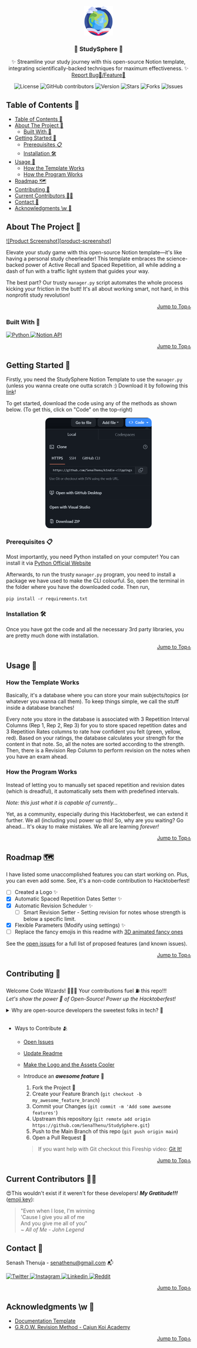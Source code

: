 <a name="readme-top"></a>

<!-- PROJECT LOGO -->
<br>
<div align="center">
  <a href="https://github.com/SenaThenu/StudySphere">
    <img src="https://github.com/SenaThenu/StudySphere/blob/main/readme-assets/Logo.png" alt="Logo" height="80">
  </a>

<h3 align="center">🚀 StudySphere 🚀</h3>

  <p align="center">
    ✨ Streamline your study journey with this open-source Notion template, integrating scientifically-backed techniques for maximum effectiveness. ✨
    <br>
    <a href="https://github.com/SenaThenu/StudySphere/issues">Report Bug🐞/Feature🙌</a>
  </p>
</div>

<!-- PROJECT SHIELDS -->
<p align="center">
  <img src="https://img.shields.io/badge/license-MIT-blue.svg?labelColor=003694&color=ffffff" alt="License">
  <img src="https://img.shields.io/github/contributors/SenaThenu/StudySphere?labelColor=003694&color=ffffff" alt="GitHub contributors" >
  <img src="https://img.shields.io/badge/version-1.0.0-yellow.svg?labelColor=003694&color=ffffff" alt="Version">
  <img src="https://img.shields.io/github/stars/SenaThenu/StudySphere.svg?labelColor=003694&color=ffffff" alt="Stars">
  <img src="https://img.shields.io/github/forks/SenaThenu/StudySphere.svg?labelColor=003694&color=ffffff" alt="Forks">
  <img src="https://img.shields.io/github/issues/SenaThenu/StudySphere.svg?labelColor=003694&color=ffffff" alt="Issues">
</p>


<!-- TABLE OF CONTENTS -->
## Table of Contents 📜
- [Table of Contents 📜](#table-of-contents-)
- [About The Project 📖](#about-the-project-)
  - [Built With 🔧](#built-with-)
- [Getting Started 🚦](#getting-started-)
  - [Prerequisites 📋](#prerequisites-)
  - [Installation 🛠️](#installation-️)
- [Usage 🚀](#usage-)
  - [How the Template Works](#how-the-template-works)
  - [How the Program Works](#how-the-program-works)
- [Roadmap 🗺️](#roadmap-️)
- [Contributing 👋](#contributing-)
- [Current Contributors 🧙‍♂️](#current-contributors-️)
- [Contact 📧](#contact-)
- [Acknowledgments \\w 💖](#acknowledgments-w-)

<!-- ABOUT THE PROJECT -->
## About The Project 📖

[![Product Screenshot][product-screenshot]](https://example.com)

Elevate your study game with this open-source Notion template—it's like having a personal study cheerleader! This template embraces the science-backed power of Active Recall and Spaced Repetition, all while adding a dash of fun with a traffic light system that guides your way. 

The best part? Our trusty `manager.py` script automates the whole process kicking your friction in the butt! It's all about working smart, not hard, in this nonprofit study revolution!

<p align="right"><a href="#readme-top">Jump to Top🔝</a></p>


### Built With 🔧

<a href="https://www.python.org/">
  <img src="https://img.shields.io/badge/Python-3570a0?style=for-the-badge&logo=python&logoColor=ffffff" alt="Python">
</a>
<a href="https://www.notion.so/">
  <img src="https://img.shields.io/badge/Notion_API-b8c7d6?style=for-the-badge&logo=notion&logoColor=000" alt="Notion API">
</a>

<p align="right"><a href="#readme-top">Jump to Top🔝</a></p>



<!-- GETTING STARTED -->
## Getting Started 🚦
Firstly, you need the StudySphere Notion Template to use the `manager.py` (unless you wanna create one outta scratch :) Download it by following this [link](https://senathenu.notion.site/2428547d9c0f45c48fa0b4018fec3e54?v=92e0d0c8a4c44bd7ba1acd1d67b7b1d0&pvs=4)!

To get started, download the code using any of the methods as shown below. (To get this, click on "Code" on the top-right)

<center>
  <img src="https://github.com/SenaThenu/StudySphere/blob/main/readme-assets/download-the-code.png" alt="Download the Code" height="300">
</center>

### Prerequisites 📋
Most importantly, you need Python installed on your computer! You can install it via [Python Official Website](https://www.python.org/)

Afterwards, to run the trusty  `manager.py` program, you need to install a package we have used to make the CLI colourful. So, open the terminal in the folder where you have the downloaded code. Then run,

`pip install -r requirements.txt`

### Installation 🛠️
Once you have got the code and all the necessary 3rd party libraries, you are pretty much done with installation.

<p align="right"><a href="#readme-top">Jump to Top🔝</a></p>



<!-- USAGE EXAMPLES -->
## Usage 🚀

### How the Template Works

Basically, it's a database where you can store your main subjects/topics (or whatever you wanna call them). To keep things simple, we call the stuff inside a database branches!

Every note you store in the database is associated with 3 Repetition Interval Columns (Rep 1, Rep 2, Rep 3) for you to store spaced repetition dates and 3 Repetition Rates columns to rate how confident you felt (green, yellow, red). Based on your ratings, the database calculates your strength for the content in that note. So, all the notes are sorted according to the strength. Then, there is a Revision Rep Column to perform revision on the notes when you have an exam ahead.

### How the Program Works

Instead of letting you to manually set spaced repetition and revision dates (which is dreadful), it automatically sets them with predefined intervals.

*Note: this just what it is capable of currently...*

Yet, as a community, especially during this Hacktoberfest, we can extend it further. We all (including you) power up this! So, why are you waiting? Go ahead... It's okay to make mistakes. We all are learning *forever!*

<p align="right"><a href="#readme-top">Jump to Top🔝</a></p>



<!-- ROADMAP -->
## Roadmap 🗺️
I have listed some unaccomplished features you can start working on. Plus, you can even add some. See, it's a non-code contribution to Hacktoberfest!

- [ ] Created a Logo ✨
- [x] Automatic Spaced Repetition Dates Setter ✨
- [x] Automatic Revision Scheduler ✨
  - [ ] Smart Revision Setter - Setting revision for notes whose strength is below a specific limit.
- [x] Flexible Parameters (Modify using settings) ✨
- [ ] Replace the fancy emojis in this readme with [3D animated fancy ones](https://emojipedia.org/microsoft-teams)

See the [open issues](https://github.com/SenaThenu/StudySphere/issues) for a full list of proposed features (and known issues).

<p align="right"><a href="#readme-top">Jump to Top🔝</a></p>


<!-- CONTRIBUTING -->
## Contributing 👋

Welcome Code Wizards! 🧙‍♂️✨ Your contributions fuel ⛽ this repo!!!
<br>
*Let's show the power 💪 of Open-Source! Power up the Hacktoberfest!*

<details>
    <summary>Why are open-source developers the sweetest folks in tech? 🍭</summary>
    <p> Because they believe in sharing not only code but also <i>smiles 😄</i> and <i>love ❤️</i> through 0s and 1s!</p>
</details>

<br>

* Ways to Contribute 🫂
  * [Open Issues](https://github.com/SenaThenu/StudySphere/issues)
  * [Update Readme](https://github.com/SenaThenu/StudySphere/blob/main/README.md)
  * [Make the Logo and the Assets Cooler](https://github.com/SenaThenu/StudySphere/tree/main/slides)
  * Introduce an ***awesome feature*** 💫
    1. Fork the Project 🍴
    2. Create your Feature Branch (`git checkout -b my_awesome_feature_branch`)
    3. Commit your Changes (`git commit -m 'Add some awesome features'`)
    4. Upstream this repository (`git remote add origin https://github.com/SenaThenu/StudySphere.git`)
    5. Push to the Main Branch of this repo (`git push origin main`)
    6. Open a Pull Request 🚀
    
    > If you want help with Git checkout this Fireship video: [Git It!](https://www.youtube.com/watch?v=HkdAHXoRtos)

<p align="right"><a href="#readme-top">Jump to Top🔝</a></p>

## Current Contributors 🧙‍♂️

😍This wouldn't exist if it weren't for these developers! ***My Gratitude!!!*** ([emoji key](https://allcontributors.org/docs/en/emoji-key)):
> "Even when I lose, I'm winning \
> 'Cause I give you all of me \
> And you give me all of you" \
> *~ All of Me - John Legend*

<!-- ALL-CONTRIBUTORS-LIST:START - Do not remove or modify this section -->
<!-- prettier-ignore-start -->
<!-- markdownlint-disable -->

<!-- markdownlint-restore -->
<!-- prettier-ignore-end -->

<!-- ALL-CONTRIBUTORS-LIST:END -->

<!-- CONTACT -->
## Contact 📧

Senash Thenuja - senathenu@gmail.com 📬 

<a href="https://twitter.com/SenaThenu"> <img src="https://img.shields.io/badge/-022138?logo=x&logoColor=ffffff" alt="Twitter">
</a>
<a href="https://instagram.com/SenaThenu"> <img src="https://img.shields.io/badge/-d62976?logo=instagram&logoColor=ffffff" alt="Instagram">
<a href="https://www.linkedin.com/in/SenaThenu/"> <img src="https://img.shields.io/badge/-0072b1?logo=linkedin&logoColor=ffffff" alt="Linkedin">
<a href="https://www.reddit.com/user/SenaThenu"> <img src="https://img.shields.io/badge/-FF5700?logo=reddit&logoColor=ffffff" alt="Reddit">
</a>
<p align="right"><a href="#readme-top">Jump to Top🔝</a></p>



<!-- ACKNOWLEDGMENTS -->
## Acknowledgments \w 💖

* [Documentation Template](https://github.com/othneildrew/Best-README-Template)
* [G.R.O.W. Revision Method - Cajun Koi Academy](https://www.youtube.com/watch?v=N60JDe3a0IM)

<p align="right"><a href="#readme-top">Jump to Top🔝</a></p>
